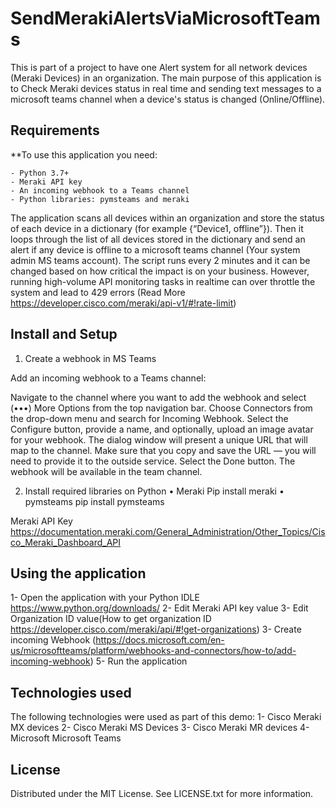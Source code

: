 # SendMerakiAlertsViaMicrosoftTeams
This is part of a project to have one Alert system for all network devices (Meraki Devices) in an organization. The main purpose of this application is to Check Meraki devices status in real time and sending text messages to a microsoft teams channel when a device's status is changed (Online/Offline).

## Requirements
 **To use this application you need:
 
    - Python 3.7+
    - Meraki API key
    - An incoming webhook to a Teams channel
    - Python libraries: pymsteams and meraki

The application scans all devices within an organization and store the status of each device in a dictionary (for example {“Device1, offline”}). Then it loops through the list of all devices stored in the dictionary and send an alert if any device is offline to a microsoft teams channel (Your system admin MS teams account). The script runs every 2 minutes and it can be changed based on how critical the impact is on your business. However, running high-volume API monitoring tasks in realtime can over throttle the system and lead to 429 errors (Read More https://developer.cisco.com/meraki/api-v1/#!rate-limit)

## Install and Setup
1. Create a webhook in MS Teams

  Add an incoming webhook to a Teams channel:

  Navigate to the channel where you want to add the webhook and select (•••) More Options from the top navigation bar.
  Choose Connectors from the drop-down menu and search for Incoming Webhook.
  Select the Configure button, provide a name, and optionally, upload an image avatar for your webhook.
  The dialog window will present a unique URL that will map to the channel. Make sure that you copy and save the URL — you will need to provide it to the outside service.
  Select the Done button. The webhook will be available in the team channel.
        
2. Install required libraries on Python
    •	Meraki
        Pip install meraki
    •	pymsteams
        pip install pymsteams

  Meraki API Key
  https://documentation.meraki.com/General_Administration/Other_Topics/Cisco_Meraki_Dashboard_API

## Using the application
  1- Open the application with your Python IDLE https://www.python.org/downloads/
  2-	Edit Meraki API key value
  3-	Edit Organization ID value(How to get organization ID https://developer.cisco.com/meraki/api/#!get-organizations)
  3-	Create incoming Webhook (https://docs.microsoft.com/en-us/microsoftteams/platform/webhooks-and-connectors/how-to/add-incoming-webhook)
  5-	Run the application

## Technologies used
  The following technologies were used as part of this demo:
  1-	Cisco Meraki MX devices
  2-	Cisco Meraki MS Devices
  3-	Cisco Meraki MR devices
  4-	Microsoft Microsoft Teams

## License
Distributed under the MIT License. See LICENSE.txt for more information.
